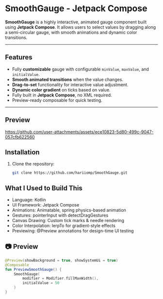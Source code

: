 # SmoothGauge - Jetpack Compose

**SmoothGauge** is a highly interactive, animated gauge component built using **Jetpack Compose**. It allows users to select values by dragging along a semi-circular gauge, with smooth animations and dynamic color transitions.

---

## Features

- Fully **customizable** gauge with configurable `minValue`, `maxValue`, and `initialValue`.
- **Smooth animated transitions** when the value changes.
- **Drag-to-set** functionality for interactive value adjustment.
- **Dynamic color gradient** on ticks based on value.
- Fully built in **Jetpack Compose**, no XML required.
- Preview-ready composable for quick testing.

---

## Preview
https://github.com/user-attachments/assets/ece10823-5d80-499c-9047-057cfb622560


## Installation

1. Clone the repository:
   ```bash
   git clone https://github.com/hariiomp/SmoothGauge.git

## What I Used to Build This
- Language: Kotlin
- UI Framework: Jetpack Compose
- Animations: Animatable, spring physics-based animation
- Gestures: pointerInput with detectDragGestures
- Canvas Drawing: Custom tick marks & needle rendering
- Color Interpolation: lerpTo for gradient-style effects
- Previewing: @Preview annotations for design-time UI testing

## 📷 Preview  

```kotlin
@Preview(showBackground = true, showSystemUi = true)
@Composable
fun PreviewSmoothGauge() {
    SmoothGauge(
        modifier = Modifier.fillMaxWidth(),
        initialValue = 50
    )
}
